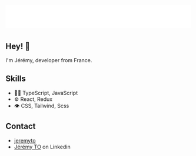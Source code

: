 <h1 align="center">
  <img src="https://raw.githubusercontent.com/Jeremy-To/Jeremy-To/master/name.svg" alt="Jérémy TO" />
</h1>

## Hey! 👋
I'm Jérémy, developer from France.

## Skills
- 👨‍💻 TypeScript, JavaScript
- ⚙️ React, Redux
- 👁️ CSS, Tailwind, Scss

## Contact
- [jeremyto](https://jeremyto.com)
- [Jérémy TO](https://www.linkedin.com/in/jérémy-to/) on Linkedin
